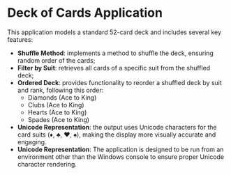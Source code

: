 # Deck of Cards Application
This application models a standard 52-card deck and includes several key features:

- **Shuffle Method**: implements a method to shuffle the deck, ensuring random order of the cards;
- **Filter by Suit**: retrieves all cards of a specific suit from the shuffled deck;
- **Ordered Deck**: provides functionality to reorder a shuffled deck by suit and rank, following this order:
  - Diamonds (Ace to King)
  - Clubs (Ace to King)
  - Hearts (Ace to King)
  - Spades (Ace to King)
- **Unicode Representation**: the output uses Unicode characters for the card suits (♦, ♣, ♥, ♠), making the display more visually accurate and engaging.
- **Unicode Representation**: The application is designed to be run from an environment other than the Windows console to ensure proper Unicode character rendering.
